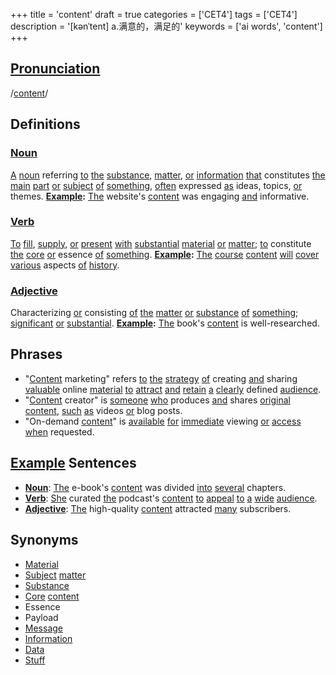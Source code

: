 +++
title = 'content'
draft = true
categories = ['CET4']
tags = ['CET4']
description = '[kənˈtent] a.满意的，满足的'
keywords = ['ai words', 'content']
+++

## [Pronunciation](/post/pronunciation/)
/[content](/post/content/)/

## Definitions
### [Noun](/post/noun/)
[A](/post/a/) [noun](/post/noun/) referring [to](/post/to/) [the](/post/the/) [substance](/post/substance/), [matter](/post/matter/), [or](/post/or/) [information](/post/information/) [that](/post/that/) constitutes [the](/post/the/) [main](/post/main/) [part](/post/part/) [or](/post/or/) [subject](/post/subject/) [of](/post/of/) [something](/post/something/), [often](/post/often/) expressed [as](/post/as/) ideas, topics, [or](/post/or/) themes. **[Example](/post/example/):** [The](/post/the/) website's [content](/post/content/) was engaging [and](/post/and/) informative.

### [Verb](/post/verb/)
[To](/post/to/) [fill](/post/fill/), [supply](/post/supply/), [or](/post/or/) [present](/post/present/) [with](/post/with/) [substantial](/post/substantial/) [material](/post/material/) [or](/post/or/) [matter](/post/matter/); [to](/post/to/) constitute [the](/post/the/) [core](/post/core/) [or](/post/or/) essence [of](/post/of/) [something](/post/something/). **[Example](/post/example/):** [The](/post/the/) [course](/post/course/) [content](/post/content/) [will](/post/will/) [cover](/post/cover/) [various](/post/various/) aspects [of](/post/of/) [history](/post/history/).

### [Adjective](/post/adjective/)
Characterizing [or](/post/or/) consisting [of](/post/of/) [the](/post/the/) [matter](/post/matter/) [or](/post/or/) [substance](/post/substance/) [of](/post/of/) [something](/post/something/); [significant](/post/significant/) [or](/post/or/) [substantial](/post/substantial/). **[Example](/post/example/):** [The](/post/the/) book's [content](/post/content/) is well-researched.

## Phrases
- "[Content](/post/content/) marketing" refers [to](/post/to/) [the](/post/the/) [strategy](/post/strategy/) [of](/post/of/) creating [and](/post/and/) sharing [valuable](/post/valuable/) online [material](/post/material/) [to](/post/to/) [attract](/post/attract/) [and](/post/and/) [retain](/post/retain/) [a](/post/a/) [clearly](/post/clearly/) defined [audience](/post/audience/).
- "[Content](/post/content/) creator" is [someone](/post/someone/) [who](/post/who/) produces [and](/post/and/) shares [original](/post/original/) [content](/post/content/), [such](/post/such/) [as](/post/as/) videos [or](/post/or/) blog posts.
- "On-demand [content](/post/content/)" is [available](/post/available/) [for](/post/for/) [immediate](/post/immediate/) viewing [or](/post/or/) [access](/post/access/) [when](/post/when/) requested.

## [Example](/post/example/) Sentences
- **[Noun](/post/noun/)**: [The](/post/the/) e-book's [content](/post/content/) was divided [into](/post/into/) [several](/post/several/) chapters.
- **[Verb](/post/verb/)**: [She](/post/she/) curated [the](/post/the/) podcast's [content](/post/content/) [to](/post/to/) [appeal](/post/appeal/) [to](/post/to/) [a](/post/a/) [wide](/post/wide/) [audience](/post/audience/).
- **[Adjective](/post/adjective/)**: [The](/post/the/) high-quality [content](/post/content/) attracted [many](/post/many/) subscribers.

## Synonyms
- [Material](/post/material/)
- [Subject](/post/subject/) [matter](/post/matter/)
- [Substance](/post/substance/)
- [Core](/post/core/) [content](/post/content/)
- Essence
- Payload
- [Message](/post/message/)
- [Information](/post/information/)
- [Data](/post/data/)
- [Stuff](/post/stuff/)

